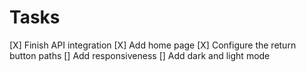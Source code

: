# Tasks

[X] Finish API integration
[X] Add home page
[X] Configure the return button paths
[] Add responsiveness
[] Add dark and light mode
